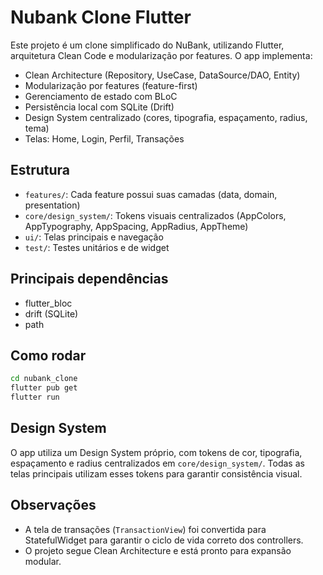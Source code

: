 # Nubank Clone Flutter

Este projeto é um clone simplificado do NuBank, utilizando Flutter, arquitetura Clean Code e modularização por features. O app implementa:
- Clean Architecture (Repository, UseCase, DataSource/DAO, Entity)
- Modularização por features (feature-first)
- Gerenciamento de estado com BLoC
- Persistência local com SQLite (Drift)
- Design System centralizado (cores, tipografia, espaçamento, radius, tema)
- Telas: Home, Login, Perfil, Transações

## Estrutura
- `features/`: Cada feature possui suas camadas (data, domain, presentation)
- `core/design_system/`: Tokens visuais centralizados (AppColors, AppTypography, AppSpacing, AppRadius, AppTheme)
- `ui/`: Telas principais e navegação
- `test/`: Testes unitários e de widget

## Principais dependências
- flutter_bloc
- drift (SQLite)
- path

## Como rodar
```sh
cd nubank_clone
flutter pub get
flutter run
```

## Design System
O app utiliza um Design System próprio, com tokens de cor, tipografia, espaçamento e radius centralizados em `core/design_system/`. Todas as telas principais utilizam esses tokens para garantir consistência visual.

## Observações
- A tela de transações (`TransactionView`) foi convertida para StatefulWidget para garantir o ciclo de vida correto dos controllers.
- O projeto segue Clean Architecture e está pronto para expansão modular.
